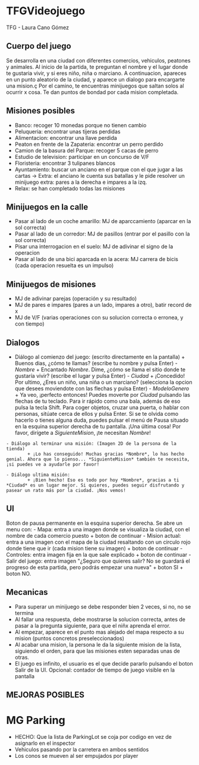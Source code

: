 # TFGVideojuego
TFG - Laura Cano Gómez


## Cuerpo del juego
Se desarrolla en una ciudad con diferentes comercios, vehiculos, peatones y animales.
Al inicio de la partida, te preguntan el nombre y el lugar donde te gustaria vivir, y si eres niño, niña o marciano.
A continuacion, apareces en un punto aleatorio de la ciudad, y aparece un dialogo para encargarte una mision.ç
Por el camino, te encuentras minijuegos que saltan solos al ocurrir x cosa.
Te dan puntos de bondad por cada mision completada.


## Misiones posibles
   - Banco: recoger 10 monedas porque no tienen cambio
   - Peluqueria: encontrar unas tijeras perdidas
   - Alimentacion: encontrar una llave perdida
   - Peaton en frente de la Zapateria: encontrar un perro perdido
   - Camion de la basura del Parque: recoger 5 cacas de perro
   - Estudio de television: participar en un concurso de V/F
   - Floristeria: encontrar 3 tulipanes blancos
   - Ayuntamiento: buscar un anciano en el parque con el que jugar a las cartas -> Extra: el anciano le cuenta sus batallas y le pide resolver un minijuego extra: pares a la derecha e impares a la izq.
   - Relax: se han completado todas las misiones


## Minijuegos en la calle
   - Pasar al lado de un coche amarillo: MJ de aparccamiento (aparcar en la sol correcta)
   - Pasar al lado de un corredor: MJ de pasillos (entrar por el pasillo con la sol correcta)
   - Pisar una interrogacion en el suelo: MJ de adivinar el signo de la operacion
   - Pasar al lado de una bici aparcada en la acera: MJ carrera de bicis (cada operacion resuelta es un impulso)


## Minijuegos de misiones
   - MJ de adivinar parejas (operación y su resultado)
   - MJ de pares e impares (pares a un lado, impares a otro), batir record de x
   - MJ de V/F (varias operaciones con su solucion correcta o erronea, y con tiempo)


## Dialogos
   - Diálogo al comienzo del juego: (escrito directamente en la pantalla)
            + Buenos dias, ¿cómo te llamas? (escribe tu nombre y pulsa Enter)
            - *Nombre*
            + Encantado *Nombre*. Dime, ¿cómo se llama el sitio donde te gustaría vivir? (escribe el lugar y pulsa Enter)
            - *Ciudad*
            + ¡Concedido! Por ultimo, ¿Eres un niño, una niña o un marciano? (selecciona la opcion que desees moviendote con las flechas y pulsa Enter)
            - *ModeloGenero*
            + Ya veo, ¡perfecto entonces! Puedes moverte por *Ciudad* pulsando las flechas de tu teclado. Para ir rápido como una bala, además de eso pulsa la tecla Shift. Para coger objetos, cruzar una puerta, o hablar con personas, sitúate cerca de ellos y pulsa Enter. Si se te olvida como hacerlo o tienes alguna duda, puedes pulsar el menú de Pausa situado en la esquina superior derecha de tu pantalla.
            ¡Una última cosa! Por favor, dirígete a *SiguienteMision*, ¡te necesitan *Nombre*!

    - Diálogo al terminar una misión: (Imagen 2D de la persona de la tienda)
            + ¡Lo has conseguido! Muchas gracias *Nombre*, lo has hecho genial. Ahora que lo pienso... *SiguienteMision* también te necesita, ¡si puedes ve a ayudarle por favor!

    - Diálogo ultima misión: 
            + ¡Bien hecho! Eso es todo por hoy *Nombre*, gracias a ti *Ciudad* es un lugar mejor. Si quieres, puedes seguir disfrutando y pasear un rato más por la ciudad. ¡Nos vemos!


## UI 
Boton de pausa permanente en la esquina superior derecha. Se abre un menu con: 
    - Mapa: entra a una imagen donde se visualiza la ciudad, con el nombre de cada comercio puesto + boton de continuar
    - Mision actual: entra a una imagen con el mapa de la ciudad resaltando con un circulo rojo  donde tiene que ir (cada mision tiene su imagen) + boton de continuar
    - Controles: entra imagen fija en la que sale explicado + boton de continuar
    - Salir del juego: entra imagen "¿Seguro que quieres salir? No se guardará el progreso de esta partida, pero podrás empezar una nueva" + boton SI + boton NO.
    

## Mecanicas    
   - Para superar un minijuego se debe responder bien 2 veces, si no, no se termina
   - Al fallar una respuesta, debe mostrarse la solucion correcta, antes de pasar a la pregunta siguiente, para que el niñx aprenda el error.
   - Al empezar, aparece en el punto mas alejado del mapa respecto a su mision (puntos concretos preseleccionados)
   - Al acabar una mision, la persona le da la siguiente mision de la lista, siguiendo el orden, para que las misiones esten separadas unas de otras.
   - El juego es infinito, el usuario es el que decide pararlo pulsando el boton Salir de la UI.
   Opcional: contador de tiempo de juego visible en la pantalla



## MEJORAS POSIBLES

# MG Parking
- HECHO: Que la lista de ParkingLot se coja por codigo en vez de asignarlo en el inspector 
- Vehiculos pasando por la carretera en ambos sentidos
- Los conos se mueven al ser empujados por player
